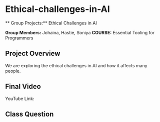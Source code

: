 # Ethical-challenges-in-AI
** Group Projects:** Ethical Challenges in AI

**Group Members:** Johaina, Hastie, Soniya
**COURSE:** Essential Tooling for Programmers

## Project Overview
We are exploring the ethical challenges in AI and how it affects many people.

## Final Video
YouTube Link:

## Class Question

